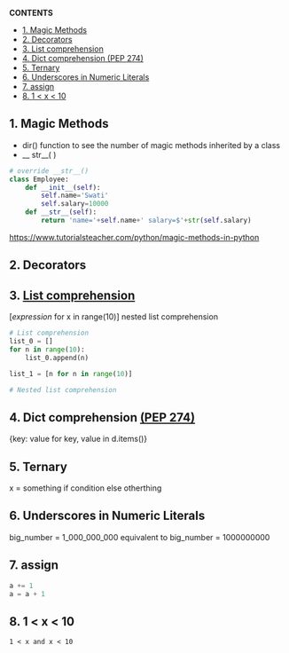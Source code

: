 **CONTENTS**
- [1. Magic Methods](#1-magic-methods)
- [2. Decorators](#2-decorators)
- [3. List comprehension](#3-list-comprehension)
- [4. Dict comprehension (PEP 274)](#4-dict-comprehension-pep-274)
- [5. Ternary](#5-ternary)
- [6. Underscores in Numeric Literals](#6-underscores-in-numeric-literals)
- [7. assign](#7-assign)
- [8. 1 < x < 10](#8-1--x--10)


## 1. Magic Methods
- dir() function to see the number of magic methods inherited by a class
- __ str__( )
```python
# override __str__()
class Employee:
    def __init__(self):
        self.name='Swati'
        self.salary=10000
    def __str__(self):
        return 'name='+self.name+' salary=$'+str(self.salary)
```
https://www.tutorialsteacher.com/python/magic-methods-in-python

## 2. Decorators



## 3. [List comprehension](https://docs.python.org/3/tutorial/datastructures.html#list-comprehensions)

[_expression_ for x in range(10)]
nested list comprehension
```python
# List comprehension
list_0 = []
for n in range(10):
    list_0.append(n)

list_1 = [n for n in range(10)]

# Nested list comprehension

```
## 4. Dict comprehension [(PEP 274)](https://peps.python.org/pep-0274/)
{key: value for key, value in d.items()}
## 5. Ternary

x = something if condition else otherthing

## 6. Underscores in Numeric Literals
big_number = 1_000_000_000
 equivalent to big_number = 1000000000

## 7. assign
```python
a += 1
a = a + 1
```
## 8. 1 < x < 10
```1 < x and x < 10```


